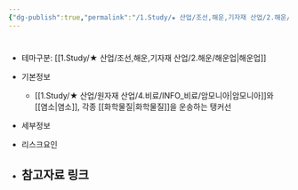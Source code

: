 ```yaml
---
{"dg-publish":true,"permalink":"/1.Study/★ 산업/조선,해운,기자재 산업/2.해운/화학물질운반선/","created":"2024-11-20T21:02:29.332+09:00","updated":"2025-06-03T20:07:21.787+09:00"}
---
```


#

- 테마구분: [[1.Study/★ 산업/조선,해운,기자재 산업/2.해운/해운업\|해운업]]



- 기본정보
	- [[1.Study/★ 산업/원자재 산업/4.비료/INFO_비료/암모니아\|암모니아]]와 [[염소\|염소]], 각종 [[화학물질\|화학물질]]을 운송하는 탱커선


- 세부정보



- 리스크요인




- 참고자료 링크
	- 
